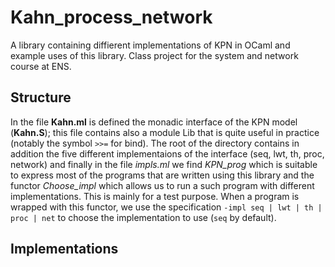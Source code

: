 # Kahn_process_network
A library containing diffierent implementations of KPN in OCaml and example uses of this library.  Class project for the system and network course at ENS.

## Structure
In the file __Kahn.ml__ is defined the monadic interface of the KPN model (__Kahn.S__); this file contains also a module Lib that is quite useful in practice (notably the symbol `>>=` for bind).  The root of the directory contains in addition the five different implementaions of the interface (seq, lwt, th, proc, network) and finally in the file _impls.ml_ we find _KPN_prog_ which is suitable to express most of the programs that are written using this library and the functor _Choose_impl_ which allows us to run a such program with different implementations.  This is mainly for a test purpose.  When a program is wrapped with this functor, we use the specification `-impl seq | lwt | th | proc | net` to choose the implementation to use (`seq` by default).

## Implementations
 
